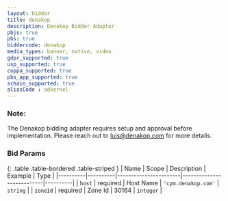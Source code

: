 ```yaml
---
layout: bidder
title: denakop
description: Denakop Bidder Adaptor
pbjs: true
pbs: true
biddercode: denakop
media_types: banner, native, video
gdpr_supported: true
usp_supported: true
coppa_supported: true
pbs_app_supported: true
schain_supported: true
aliasCode : adkernel
---
```


### Note:

The Denakop bidding adapter requires setup and approval before implementation. Please reach out to <luis@denakop.com> for more details.

### Bid Params

{: .table .table-bordered .table-striped }
| Name     | Scope    | Description           | Example                   | Type     |
|----------|----------|-----------------------|---------------------------|----------|
| `host`   | required | Host Name | `'cpm.denakop.com'` | `string` |
| `zoneId` | required | Zone Id           | 30164                 | `integer` |
